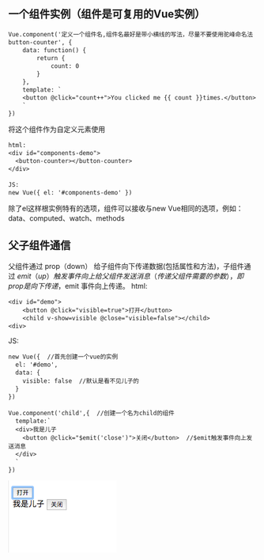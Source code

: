 ## 一个组件实例（组件是可复用的Vue实例）
```
Vue.component('定义一个组件名,组件名最好是带小横线的写法，尽量不要使用驼峰命名法button-counter', {
    data: function() {
        return {
            count: 0
        }
    },
    template: `
    <button @click="count++">You clicked me {{ count }}times.</button>
    `
})
```
将这个组件<button-counter>作为自定义元素使用
```
html:
<div id="components-demo">
  <button-counter></button-counter>
</div>

JS:
new Vue({ el: '#components-demo' })
```
除了el这样根实例特有的选项，组件可以接收与new Vue相同的选项，例如：data、computed、watch、methods
## 父子组件通信
父组件通过 prop（down） 给子组件向下传递数据(包括属性和方法)，子组件通过 $emit（up） 触发事件向上给父组件发送消息（传递父组件需要的参数），即 prop 是向下传递，$emit 事件向上传递。
html:
```
<div id="demo">
    <button @click="visible=true">打开</button>
    <child v-show=visible @close="visible=false"></child>
<div>
```
JS:
```
new Vue({  //首先创建一个vue的实例
  el: '#demo',
  data: {
    visible: false  //默认是看不见儿子的
  }
})

Vue.component('child',{  //创建一个名为child的组件
  template:`
  <div>我是儿子
    <button @click="$emit('close')">关闭</button>  //$emit触发事件向上发送消息
  </div>
  `
})
```
![alt text](./img/父子组件通信.jpg)